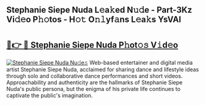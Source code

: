 ## Stephanie Siepe Nuda L𝚎a𝚔ed N𝚞𝚍e - Part-3Kz Vi𝚍𝚎o P𝚑𝚘tos - H𝚘𝚝 O𝚗𝚕yf𝚊ns L𝚎a𝚔s YsVAl

# <h2><a href="http://kf7wt2c.oniu.top/?m=Stephanie+Siepe+Nuda">🔗👉 🔴 Stephanie Siepe Nuda P𝚑ot𝚘𝚜 V𝚒d𝚎o</a></h2>

[![Stephanie Siepe Nuda Nu𝚍e𝚜](https://i.imgur.com/0qMVB7G.gif)](http://kf7wt2c.oniu.top/?m=Stephanie+Siepe+Nuda)
Web-based entertainer and digital media artist Stephanie Siepe Nuda, acclaimed for sharing dance and lifestyle ideas through solo and collaborative dance performances and short videos. Approachability and authenticity are the hallmarks of Stephanie Siepe Nuda's public persona, but the enigma of his private life continues to captivate the public's imagination.  
